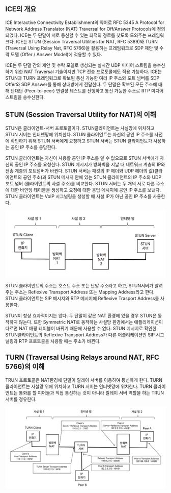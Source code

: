 ## ICE의 개요

 ICE Interactive Connectivity Establishment의 약어로 RFC 5345 A Protocol for Network Address Translator (NAT) Traversal for Off/Answer Protocols에 정의되었다. ICE는 두 단말이 서로 통신할 수 있는 최적의 경로를 찾도록 도와주는 프레임워크다. ICE는 STUN (Session Traversal Utilities for NAT, RFC 5389)와 TURN (Traversal Using Relay Nat, RFC 5766)을 활용하는 프레임워크로 SDP 제안 및 수락 모델 (Offer / Answer Model)에 적용할 수 있다.

ICE는 두 단말 간의 제안 및 수락 모델로 생성되는 실시간 UDP 미디어 스트림을 송수신하기 위한 NAT Traversal 기술이지만 TCP 전송 프로토콜에도 적용 가능하다. ICE는 STUN과 TURN 프레임워크로 확보된 통신 가능한 여러 IP 주소와 포트 넘버를 SDP Offer와 SDP Answer를 통해 상대방에게 전달한다. 두 단말은 확보된  모든 주소에 대해 단대단 (Peer-to-peer) 연결성 테스트를 진행하고 통신 가능한 주소로 RTP 미디어 스트림을 송수신한다.

## STUN (Session Traversal Utility for NAT)의 이해

STUN은 클라이언트-서버 프로토콜이다. STUN클라이언트는 사설망에 위치하고 STUN 서버는 인터넷망에 위치한다. STUN 클라이언트는 자신의 공인 IP 주소를 사전에 확인하기 위해 STUN 서버에게 요청하고 STUN 서버는 STUN 클라이언트가 사용하는 공인 IP 주소를 응답한다.

STUN 클라이언트는 자신이 사용할 공인 IP 주소를 알 수 없으므로 STUN 서버에게 자신의 공인 IP 주소를 요청한다. STUN 메시지가 방화벽을 지날 때 네트워크 계층의 IP와 전송 계층의 포트넘버가 바뀐다. STUN 서버는 패킷의 IP 헤더와 UDP 헤더의 값(클라이언트의 공인 주소)과 STUN 메시지 안에 있는 STUN 클라이언트의 IP 주소와 UDP 포트 넘버 (클라이언트의 사설 주소)를 비교한다. STUN 서버는 두 개의 서로 다른 주소에 대한 바인딩 테이블을 생성하고 요청에 대한 응답 메시지에 공인 IP 주소를 보낸다. STUN 클라이언트는 VoIP 시그널링을 생성할 때 사설 IP가 아닌 공인 IP 주소를 사용한다.

![RFC 5389의 STUN](./image/30_1.png)

STUN 클라이언트의 주소는 호스트 주소 또는 단말 주소라고 하고, STUN서버가 알려주는 주소는 Reflexive Transport Address 또는 Mapping Address라고 한다. STUN 클라이언트는 SIP 메시지와 RTP 메시지에 Reflexive Trasport Address를 사용한다.

 STUN이 항상 효과적이지는 않다. 두 단말이 같은 NAT 환경에 있을 경우 STUN은 동작하지 않는다. 또한 Symmetric NAT로 동작하는 사설망 환경에서는 애플리케이션이 다르면 NAT 매핑 테이블이 바뀌기 때문에 사용할 수 없다. STUN 메시지로 확인한 STUN클라이언트의 Reflexive Transport Address가 다른 어플리케이션인 SIP 시그널링과 RTP 프로토콜을 사용할 때는 주소가 바뀐다.

## TURN (Traversal Using Relays around NAT, RFC 5766)의 이해

TRUN 프로토콜은 NAT환경에 단말이 릴레이 서버를 이용하여 통신하게 한다. TURN 클라이언트는 사설망 위에 위치하고 TURN 서버는 인터넷망에 위치한다. TURN 클라이언트는 통화를 할 피어들과 직접 통신하는 것이 아니라 릴레이 서버 역할을 하는 TRUN 서버를 경유한다.

![RFC 5766 TURN](./image/30_2.png)

